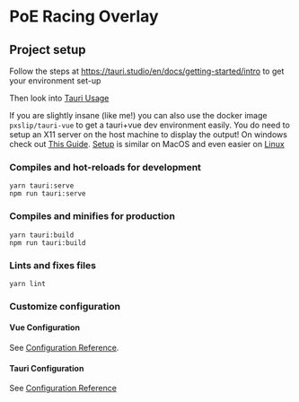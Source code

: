 # PoE Racing Overlay

## Project setup

Follow the steps at https://tauri.studio/en/docs/getting-started/intro to get your environment set-up

Then look into [Tauri Usage](https://tauri.studio/en/docs/usage/intro)

If you are slightly insane (like me!) you can also use the docker image `pxslip/tauri-vue` to get a tauri+vue dev environment easily. You do need to setup an X11 server on the host machine to display the output! On windows check out [This Guide](https://dev.to/darksmile92/run-gui-app-in-linux-docker-container-on-windows-host-4kde). [Setup](https://medium.com/@mreichelt/how-to-show-x11-windows-within-docker-on-mac-50759f4b65cb) is similar on MacOS and even easier on [Linux](https://l10nn.medium.com/running-x11-applications-with-docker-75133178d090)

### Compiles and hot-reloads for development

```
yarn tauri:serve
npm run tauri:serve
```

### Compiles and minifies for production

```
yarn tauri:build
npm run tauri:build
```

### Lints and fixes files

```
yarn lint
```

### Customize configuration

#### Vue Configuration

See [Configuration Reference](https://cli.vuejs.org/config/).

#### Tauri Configuration

See [Configuration Reference](https://tauri.studio/en/docs/api/config)
